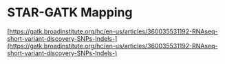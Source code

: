 # STAR-GATK Mapping



[https://gatk.broadinstitute.org/hc/en-us/articles/360035531192-RNAseq-short-variant-discovery-SNPs-Indels-](https://gatk.broadinstitute.org/hc/en-us/articles/360035531192-RNAseq-short-variant-discovery-SNPs-Indels-)

